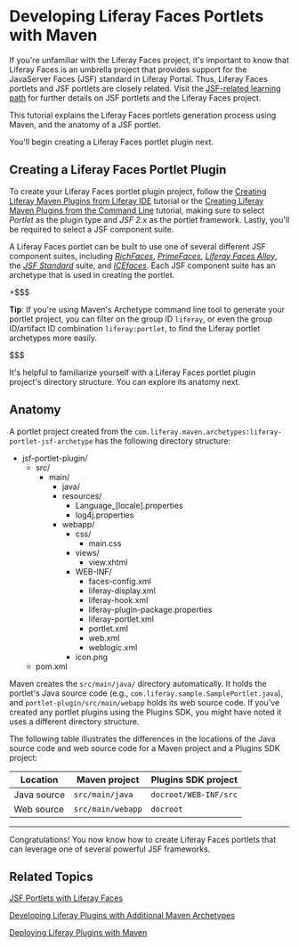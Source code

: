 # Developing Liferay Faces Portlets with Maven [](id=developing-liferay-faces-portlets-with-maven)

If you're unfamiliar with the Liferay Faces project, it's important to know that
Liferay Faces is an umbrella project that provides support for the JavaServer
Faces (JSF) standard in Liferay Portal. Thus, Liferay Faces portlets and JSF
portlets are closely related. Visit the 
[JSF-related learning path](/develop/tutorials/-/knowledge_base/6-2/writing-a-jsf-application-using-liferay-faces)
for further details on JSF portlets and the Liferay Faces project. 

This tutorial explains the Liferay Faces portlets generation process using
Maven, and the anatomy of a JSF portlet. 

<!-- Make sure the JSF learning path link above is updated once it has been
created. -Cody -->

You'll begin creating a Liferay Faces portlet plugin next. 

## Creating a Liferay Faces Portlet Plugin [](id=creating-a-liferay-faces-portlet-plugin)

To create your Liferay Faces portlet plugin project, follow the 
[Creating Liferay Maven Plugins from Liferay IDE](/develop/tutorials/-/knowledge_base/6-2/creating-liferay-maven-plugins-from-liferay-ide)
tutorial or the
[Creating Liferay Maven Plugins from the Command Line](/develop/tutorials/-/knowledge_base/6-2/creating-liferay-maven-plugins-from-the-command-lin)
tutorial, making sure to select *Portlet* as the plugin type and *JSF 2.x* as
the portlet framework. Lastly, you'll be required to select a JSF component
suite. 

A Liferay Faces portlet can be built to use one of several different JSF
component suites, 
including [*RichFaces*](http://richfaces.jboss.org/),
[*PrimeFaces*](http://primefaces.org/),
[*Liferay Faces Alloy*](https://www.liferay.com/community/liferay-projects/liferay-faces/alloy),
the [*JSF Standard*](http://en.wikipedia.org/wiki/JavaServer_Faces) suite, and
[*ICEfaces*](http://www.icesoft.org/java/projects/ICEfaces/overview.jsf). Each
JSF component suite has an archetype that is used in creating the portlet. 

+$$$

**Tip**: If you're using Maven's
Archetype command line tool to generate your portlet project, you can filter on
the group ID `liferay`, or even the group ID/artifact ID combination
`liferay:portlet`, to find the Liferay portlet archetypes more easily. 

$$$

It's helpful to familiarize yourself with a Liferay Faces portlet plugin
project's directory structure. You can explore its anatomy next. 

## Anatomy [](id=anatomy)

A portlet project created from the
`com.liferay.maven.archetypes:liferay-portlet-jsf-archetype` has the following
directory structure: 

- jsf-portlet-plugin/
    - src/
        - main/
            - java/
            - resources/
                - Language_[locale].properties
                - log4j.properties
            - webapp/
                - css/
                    - main.css
                - views/
                    - view.xhtml
                - WEB-INF/
                    - faces-config.xml
                    - liferay-display.xml
                    - liferay-hook.xml
                    - liferay-plugin-package.properties
                    - liferay-portlet.xml
                    - portlet.xml
                    - web.xml
                    - weblogic.xml
                - icon.png
    - pom.xml

Maven creates the `src/main/java/` directory automatically. It holds the
portlet's Java source code (e.g., `com.liferay.sample.SamplePortlet.java`), and
`portlet-plugin/src/main/webapp` holds its web source code. If you've created
any portlet plugins using the Plugins SDK, you might have noted it uses a
different directory structure. 

The following table illustrates the differences in the locations of the Java
source code and web source code for a Maven project and a Plugins SDK project: 

Location    | Maven project     | Plugins SDK project   |
----------- | ----------------- | --------------------- |
Java source | `src/main/java`   | `docroot/WEB-INF/src` |
Web source  | `src/main/webapp` | `docroot`             |
---

Congratulations! You now know how to create Liferay Faces portlets that can
leverage one of several powerful JSF frameworks. 

## Related Topics [](id=related-topics)

[JSF Portlets with Liferay Faces](/develop/tutorials/-/knowledge_base/6-2/tutorials/jsf-portlets-with-liferay-faces)

[Developing Liferay Plugins with Additional Maven Archetypes](/develop/tutorials/-/knowledge_base/6-2/developing-liferay-plugins-with-additional-maven-ar)

[Deploying Liferay Plugins with Maven](/develop/tutorials/-/knowledge_base/6-2/deploying-liferay-plugins-with-maven)


